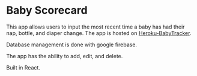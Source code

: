 # Baby Scorecard

This app allows users to input the most recent time a baby has had their nap, bottle, and diaper change. The app is hosted on [Heroku-BabyTracker](https://pure-atoll-55614.herokuapp.com/).

Database management is done with google firebase. 

The app has the ability to add, edit, and delete.

Built in React.
